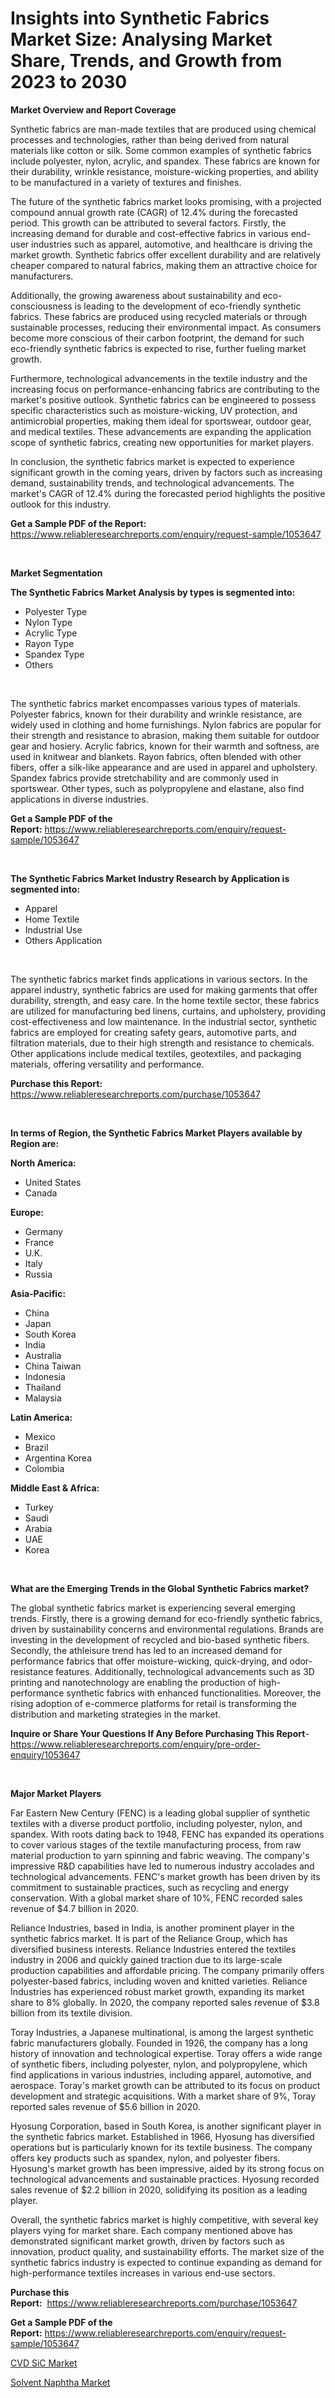 <p><h1>Insights into Synthetic Fabrics Market Size: Analysing Market Share, Trends, and Growth from 2023 to 2030</h1></p><p><strong>Market Overview and Report Coverage</strong></p>
<p><p>Synthetic fabrics are man-made textiles that are produced using chemical processes and technologies, rather than being derived from natural materials like cotton or silk. Some common examples of synthetic fabrics include polyester, nylon, acrylic, and spandex. These fabrics are known for their durability, wrinkle resistance, moisture-wicking properties, and ability to be manufactured in a variety of textures and finishes.</p><p>The future of the synthetic fabrics market looks promising, with a projected compound annual growth rate (CAGR) of 12.4% during the forecasted period. This growth can be attributed to several factors. Firstly, the increasing demand for durable and cost-effective fabrics in various end-user industries such as apparel, automotive, and healthcare is driving the market growth. Synthetic fabrics offer excellent durability and are relatively cheaper compared to natural fabrics, making them an attractive choice for manufacturers.</p><p>Additionally, the growing awareness about sustainability and eco-consciousness is leading to the development of eco-friendly synthetic fabrics. These fabrics are produced using recycled materials or through sustainable processes, reducing their environmental impact. As consumers become more conscious of their carbon footprint, the demand for such eco-friendly synthetic fabrics is expected to rise, further fueling market growth.</p><p>Furthermore, technological advancements in the textile industry and the increasing focus on performance-enhancing fabrics are contributing to the market's positive outlook. Synthetic fabrics can be engineered to possess specific characteristics such as moisture-wicking, UV protection, and antimicrobial properties, making them ideal for sportswear, outdoor gear, and medical textiles. These advancements are expanding the application scope of synthetic fabrics, creating new opportunities for market players.</p><p>In conclusion, the synthetic fabrics market is expected to experience significant growth in the coming years, driven by factors such as increasing demand, sustainability trends, and technological advancements. The market's CAGR of 12.4% during the forecasted period highlights the positive outlook for this industry.</p></p>
<p><strong>Get a Sample PDF of the Report:</strong> <a href="https://www.reliableresearchreports.com/enquiry/request-sample/1053647">https://www.reliableresearchreports.com/enquiry/request-sample/1053647</a></p>
<p>&nbsp;</p>
<p><strong>Market Segmentation</strong></p>
<p><strong>The Synthetic Fabrics Market Analysis by types is segmented into:</strong></p>
<p><ul><li>Polyester Type</li><li>Nylon Type</li><li>Acrylic Type</li><li>Rayon Type</li><li>Spandex Type</li><li>Others</li></ul></p>
<p>&nbsp;</p>
<p><p>The synthetic fabrics market encompasses various types of materials. Polyester fabrics, known for their durability and wrinkle resistance, are widely used in clothing and home furnishings. Nylon fabrics are popular for their strength and resistance to abrasion, making them suitable for outdoor gear and hosiery. Acrylic fabrics, known for their warmth and softness, are used in knitwear and blankets. Rayon fabrics, often blended with other fibers, offer a silk-like appearance and are used in apparel and upholstery. Spandex fabrics provide stretchability and are commonly used in sportswear. Other types, such as polypropylene and elastane, also find applications in diverse industries.</p></p>
<p><strong>Get a Sample PDF of the Report:</strong>&nbsp;<a href="https://www.reliableresearchreports.com/enquiry/request-sample/1053647">https://www.reliableresearchreports.com/enquiry/request-sample/1053647</a></p>
<p>&nbsp;</p>
<p><strong>The Synthetic Fabrics Market Industry Research by Application is segmented into:</strong></p>
<p><ul><li>Apparel</li><li>Home Textile</li><li>Industrial Use</li><li>Others Application</li></ul></p>
<p>&nbsp;</p>
<p><p>The synthetic fabrics market finds applications in various sectors. In the apparel industry, synthetic fabrics are used for making garments that offer durability, strength, and easy care. In the home textile sector, these fabrics are utilized for manufacturing bed linens, curtains, and upholstery, providing cost-effectiveness and low maintenance. In the industrial sector, synthetic fabrics are employed for creating safety gears, automotive parts, and filtration materials, due to their high strength and resistance to chemicals. Other applications include medical textiles, geotextiles, and packaging materials, offering versatility and performance.</p></p>
<p><strong>Purchase this Report:</strong>&nbsp; <a href="https://www.reliableresearchreports.com/purchase/1053647">https://www.reliableresearchreports.com/purchase/1053647</a></p>
<p>&nbsp;</p>
<p><strong>In terms of Region, the Synthetic Fabrics Market Players available by Region are:</strong></p>
<p>
    <p> <strong> North America: </strong>
        <ul>
            <li>United States</li>
            <li>Canada</li>
        </ul>
        </p> 
    <p> <strong> Europe: </strong>
        <ul>
            <li>Germany</li>
            <li>France</li>
            <li>U.K.</li>
            <li>Italy</li>
            <li>Russia</li>
        </ul>
        </p> 
    <p> <strong> Asia-Pacific: </strong>
        <ul>
            <li>China</li>
            <li>Japan</li>
            <li>South Korea</li>
            <li>India</li>
            <li>Australia</li>
            <li>China Taiwan</li>
            <li>Indonesia</li>
            <li>Thailand</li>
            <li>Malaysia</li>
        </ul>
        </p> 
    <p> <strong> Latin America: </strong>
        <ul>
            <li>Mexico</li>
            <li>Brazil</li>
            <li>Argentina Korea</li>
            <li>Colombia</li>
        </ul>
        </p> 
    <p> <strong> Middle East & Africa: </strong>
        <ul>
            <li>Turkey</li>
            <li>Saudi</li>
            <li>Arabia</li>
            <li>UAE</li>
            <li>Korea</li>
        </ul>
    </p>
    </p>
<p>&nbsp;</p>
<p><strong>What are the Emerging Trends in the Global Synthetic Fabrics market?</strong></p>
<p><p>The global synthetic fabrics market is experiencing several emerging trends. Firstly, there is a growing demand for eco-friendly synthetic fabrics, driven by sustainability concerns and environmental regulations. Brands are investing in the development of recycled and bio-based synthetic fibers. Secondly, the athleisure trend has led to an increased demand for performance fabrics that offer moisture-wicking, quick-drying, and odor-resistance features. Additionally, technological advancements such as 3D printing and nanotechnology are enabling the production of high-performance synthetic fabrics with enhanced functionalities. Moreover, the rising adoption of e-commerce platforms for retail is transforming the distribution and marketing strategies in the market.</p></p>
<p><strong>Inquire or Share Your Questions If Any Before Purchasing This Report</strong>- <a href="https://www.reliableresearchreports.com/enquiry/pre-order-enquiry/1053647">https://www.reliableresearchreports.com/enquiry/pre-order-enquiry/1053647</a></p>
<p>&nbsp;</p>
<p><strong>Major Market Players</strong></p>
<p><p>Far Eastern New Century (FENC) is a leading global supplier of synthetic textiles with a diverse product portfolio, including polyester, nylon, and spandex. With roots dating back to 1948, FENC has expanded its operations to cover various stages of the textile manufacturing process, from raw material production to yarn spinning and fabric weaving. The company's impressive R&D capabilities have led to numerous industry accolades and technological advancements. FENC's market growth has been driven by its commitment to sustainable practices, such as recycling and energy conservation. With a global market share of 10%, FENC recorded sales revenue of $4.7 billion in 2020.</p><p>Reliance Industries, based in India, is another prominent player in the synthetic fabrics market. It is part of the Reliance Group, which has diversified business interests. Reliance Industries entered the textiles industry in 2006 and quickly gained traction due to its large-scale production capabilities and affordable pricing. The company primarily offers polyester-based fabrics, including woven and knitted varieties. Reliance Industries has experienced robust market growth, expanding its market share to 8% globally. In 2020, the company reported sales revenue of $3.8 billion from its textile division.</p><p>Toray Industries, a Japanese multinational, is among the largest synthetic fabric manufacturers globally. Founded in 1926, the company has a long history of innovation and technological expertise. Toray offers a wide range of synthetic fibers, including polyester, nylon, and polypropylene, which find applications in various industries, including apparel, automotive, and aerospace. Toray's market growth can be attributed to its focus on product development and strategic acquisitions. With a market share of 9%, Toray reported sales revenue of $5.6 billion in 2020.</p><p>Hyosung Corporation, based in South Korea, is another significant player in the synthetic fabrics market. Established in 1966, Hyosung has diversified operations but is particularly known for its textile business. The company offers key products such as spandex, nylon, and polyester fibers. Hyosung's market growth has been impressive, aided by its strong focus on technological advancements and sustainable practices. Hyosung recorded sales revenue of $2.2 billion in 2020, solidifying its position as a leading player.</p><p>Overall, the synthetic fabrics market is highly competitive, with several key players vying for market share. Each company mentioned above has demonstrated significant market growth, driven by factors such as innovation, product quality, and sustainability efforts. The market size of the synthetic fabrics industry is expected to continue expanding as demand for high-performance textiles increases in various end-use sectors.</p></p>
<p><strong>Purchase this Report:</strong>&nbsp;&nbsp;<a href="https://www.reliableresearchreports.com/purchase/1053647">https://www.reliableresearchreports.com/purchase/1053647</a></p>
<p></p>
<p><strong>Get a Sample PDF of the Report:</strong>&nbsp;<a href="https://www.reliableresearchreports.com/enquiry/request-sample/1053647">https://www.reliableresearchreports.com/enquiry/request-sample/1053647</a></p>
<p><p><a href="https://github.com/gaydyna/Market-Research-Report-List-1/blob/main/cvd-sic-market.md">CVD SiC Market</a></p><p><a href="https://github.com/amonskiyk/Market-Research-Report-List-1/blob/main/solvent-naphtha-market.md">Solvent Naphtha Market</a></p></p>